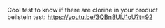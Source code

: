 
Cool test to know if there are clorine in your product   
beilstein test: https://youtu.be/3QBn8UIJ1oU?t=92  
